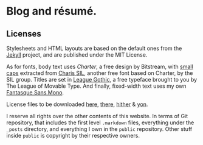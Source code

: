 Blog and résumé.
================

Licenses
--------

Stylesheets and HTML layouts are based on the default ones from the
[Jekyll][jekyll] project, and are published under the MIT License.

As for fonts, body text uses *Charter*, a free design by Bitstream, with [small
caps][smcp] extracted from [Charis SIL][silint], another free font based on
Charter, by the SIL group. Titles are set in [League Gothic][league], a free
typeface brought to you by The League of Movable Type. And finally, fixed-width
text uses my own [Fantasque Sans Mono][fantasque].

License files to be downloaded [here][charter-ofl], [there][smcp-ofl],
[hither][league-ofl] & [yon][my-ofl].


I reserve all rights over the other contents of this website. In terms of Git
repository, that includes the first level `.markdown` files, everything under
the `_posts` directory, and everything I own in the `public` repository. Other
stuff inside `public` is copyright by their respective owners.

[fantasque]: https://github.com/belluzj/fantasque-sans
[league]: http://www.theleagueofmoveabletype.com/league-gothic
[silint]: http://scripts.sil.org/charissilfont
[smcp]: https://github.com/belluzj/charterish-small-caps
[my-ofl]: fonts/fantasquesansmono_LICENSE.txt
[league-ofl]: fonts/leaguegothic_LICENSE.txt
[charter-ofl]: fonts/charter_LICENSE.txt
[smcp-ofl]: fonts/charterishsmallcaps_LICENSE.txt
[jekyll]: http://www.jekyllrb.com/

